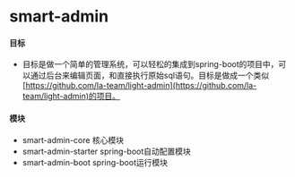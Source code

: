 # smart-admin

#### 目标

- 目标是做一个简单的管理系统，可以轻松的集成到spring-boot的项目中，可以通过后台来编辑页面，和直接执行原始sql语句。目标是做成一个类似[https://github.com/la-team/light-admin](https://github.com/la-team/light-admin)的项目。


#### 模块

- smart-admin-core 核心模块
- smart-admin-starter spring-boot自动配置模块
- smart-admin-boot spring-boot运行模块
